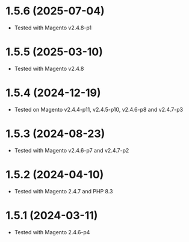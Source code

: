 1.5.6 (2025-07-04)
=============
- Tested with Magento v2.4.8-p1

1.5.5 (2025-03-10)
=============
- Tested with Magento v2.4.8

1.5.4 (2024-12-19)
=============
- Tested on Magento v2.4.4-p11, v2.4.5-p10, v2.4.6-p8 and v2.4.7-p3

1.5.3 (2024-08-23)
=============
- Tested with Magento v2.4.6-p7 and v2.4.7-p2

1.5.2 (2024-04-10)
=============
- Tested with Magento 2.4.7 and PHP 8.3

1.5.1 (2024-03-11)
=============
- Tested with Magento 2.4.6-p4

